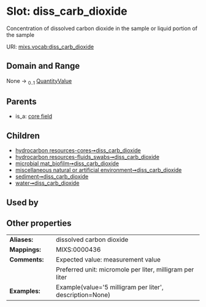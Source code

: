 
# Slot: diss_carb_dioxide


Concentration of dissolved carbon dioxide in the sample or liquid portion of the sample

URI: [mixs.vocab:diss_carb_dioxide](https://w3id.org/mixs/vocab/diss_carb_dioxide)


## Domain and Range

None &#8594;  <sub>0..1</sub> [QuantityValue](QuantityValue.md)

## Parents

 *  is_a: [core field](core_field.md)

## Children

 *  [hydrocarbon resources-cores➞diss_carb_dioxide](hydrocarbon_resources_cores_diss_carb_dioxide.md)
 *  [hydrocarbon resources-fluids_swabs➞diss_carb_dioxide](hydrocarbon_resources_fluids_swabs_diss_carb_dioxide.md)
 *  [microbial mat_biofilm➞diss_carb_dioxide](microbial_mat_biofilm_diss_carb_dioxide.md)
 *  [miscellaneous natural or artificial environment➞diss_carb_dioxide](miscellaneous_natural_or_artificial_environment_diss_carb_dioxide.md)
 *  [sediment➞diss_carb_dioxide](sediment_diss_carb_dioxide.md)
 *  [water➞diss_carb_dioxide](water_diss_carb_dioxide.md)

## Used by


## Other properties

|  |  |  |
| --- | --- | --- |
| **Aliases:** | | dissolved carbon dioxide |
| **Mappings:** | | MIXS:0000436 |
| **Comments:** | | Expected value: measurement value |
|  | | Preferred unit: micromole per liter, milligram per liter |
| **Examples:** | | Example(value='5 milligram per liter', description=None) |


